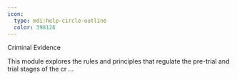 ```yaml
---
icon:
  type: mdi:help-circle-outline
  color: 398126
---
```


Criminal Evidence

This module explores the rules and principles that regulate the pre-trial and trial stages of the cr ... 
